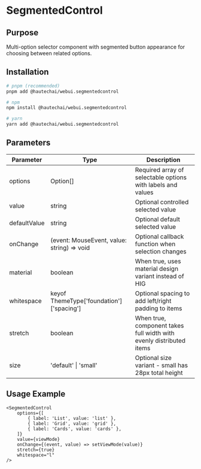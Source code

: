 # SegmentedControl

## Purpose

Multi-option selector component with segmented button appearance for choosing between related options.

## Installation

```bash
# pnpm (recommended)
pnpm add @hautechai/webui.segmentedcontrol

# npm
npm install @hautechai/webui.segmentedcontrol

# yarn
yarn add @hautechai/webui.segmentedcontrol
```

## Parameters

| Parameter    | Type                                       | Description                                                         |
| ------------ | ------------------------------------------ | ------------------------------------------------------------------- |
| options      | Option[]                                   | Required array of selectable options with labels and values         |
| value        | string                                     | Optional controlled selected value                                  |
| defaultValue | string                                     | Optional default selected value                                     |
| onChange     | (event: MouseEvent, value: string) => void | Optional callback function when selection changes                   |
| material     | boolean                                    | When true, uses material design variant instead of HIG              |
| whitespace   | keyof ThemeType['foundation']['spacing']   | Optional spacing to add left/right padding to items                 |
| stretch      | boolean                                    | When true, component takes full width with evenly distributed items |
| size         | 'default' \| 'small'                       | Optional size variant - small has 28px total height                 |

## Usage Example

```tsx
<SegmentedControl
    options={[
        { label: 'List', value: 'list' },
        { label: 'Grid', value: 'grid' },
        { label: 'Cards', value: 'cards' },
    ]}
    value={viewMode}
    onChange={(event, value) => setViewMode(value)}
    stretch={true}
    whitespace="l"
/>
```
